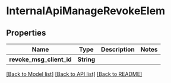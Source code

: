# InternalApiManageRevokeElem

## Properties

Name | Type | Description | Notes
------------ | ------------- | ------------- | -------------
**revoke_msg_client_id** | **String** |  | 

[[Back to Model list]](../README.md#documentation-for-models) [[Back to API list]](../README.md#documentation-for-api-endpoints) [[Back to README]](../README.md)


